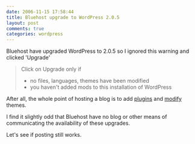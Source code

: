 ```yaml
---
date: 2006-11-15 17:58:44
title: Bluehost upgrade to WordPress 2.0.5
layout: post
comments: true
categories: wordpress
---
```

Bluehost have upgraded WordPress to 2.0.5 so I ignored this warning and
clicked 'Upgrade'
> Click on Upgrade only if 
>  - no files, languages, themes have been modified 
>  - you haven't added mods to this installation of WordPress

After all, the whole point of hosting a blog is to add
[plugins](http://www.nbrightside.com/blog/2006/10/16/couple-of-useful-wordpress-plugins/)
and
[modify](http://www.nbrightside.com/blog/2006/10/10/improving-on-perfection/)
themes.

I find it slightly odd that Bluehost have no blog or other means of
communicating the availability of these upgrades.

Let's see if posting still works.
